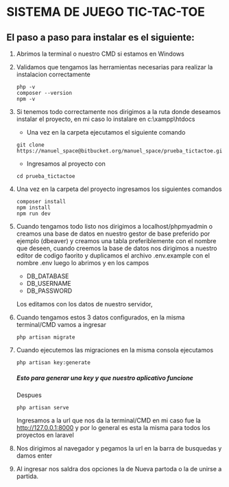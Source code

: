 # SISTEMA DE JUEGO TIC-TAC-TOE

## El paso a paso para instalar es el siguiente:

1. Abrimos la terminal o nuestro CMD si estamos en Windows
2. Validamos que tengamos las herramientas necesarias para realizar la instalacion correctamente
    ```
    php -v
    composer --version
    npm -v
    ```
    
3.  Si tenemos todo correctamente nos dirigimos a la ruta donde deseamos instalar el proyecto, en mi caso lo instalare en c:\xampp\htdocs
    - Una vez en la carpeta ejecutamos el siguiente comando
    ```
    git clone https://manuel_space@bitbucket.org/manuel_space/prueba_tictactoe.git
    ```

    - Ingresamos al proyecto con
    ```
    cd prueba_tictactoe
    ```
4. Una vez en la carpeta del proyecto ingresamos los siguientes comandos
    ```
    composer install
    npm install
    npm run dev
    ```

5.  Cuando tengamos todo listo nos dirigimos a localhost/phpmyadmin o creamos una base de datos en nuestro gestor de base preferido por ejemplo (dbeaver) y creamos una tabla preferiblemente con el nombre que deseen, cuando creemos la base de datos nos dirigimos a nuestro editor de codigo faorito y duplicamos el archivo .env.example con el nombre .env luego lo abrimos y en los campos
     - DB_DATABASE
     - DB_USERNAME
     - DB_PASSWORD

    Los editamos con los datos de nuestro servidor, 
6.  Cuando tengamos estos 3 datos configurados, en la misma terminal/CMD vamos a ingresar 
    
    ```
    php artisan migrate
    ```

7.  Cuando ejecutemos las migraciones en la misma consola ejecutamos 
    ```
    php artisan key:generate
    ```
    ##### Esto para generar una key y que nuestro aplicativo funcione

    Despues
    ```
    php artisan serve
    ```
    
    Ingresamos a la url que nos da la terminal/CMD
    en mi caso fue la http://127.0.0.1:8000 y por lo general es esta la misma para todos los proyectos en laravel
    
8.  Nos dirigimos al navegador y pegamos la url en la barra de busquedas y damos enter

9.  Al ingresar nos saldra dos opciones la de Nueva partoda o la de unirse a partida.
